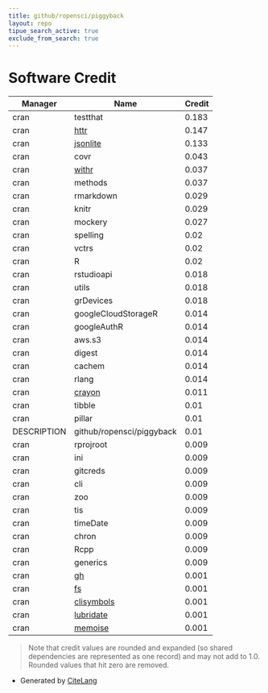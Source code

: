 ```yaml
---
title: github/ropensci/piggyback
layout: repo
tipue_search_active: true
exclude_from_search: true
---
```

# Software Credit

|Manager|Name|Credit|
|-------|----|------|
|cran|testthat|0.183|
|cran|[httr](https://httr.r-lib.org/)|0.147|
|cran|[jsonlite](https://arxiv.org/abs/1403.2805 (paper))|0.133|
|cran|covr|0.043|
|cran|[withr](https://withr.r-lib.org)|0.037|
|cran|methods|0.037|
|cran|rmarkdown|0.029|
|cran|knitr|0.029|
|cran|mockery|0.027|
|cran|spelling|0.02|
|cran|vctrs|0.02|
|cran|R|0.02|
|cran|rstudioapi|0.018|
|cran|utils|0.018|
|cran|grDevices|0.018|
|cran|googleCloudStorageR|0.014|
|cran|googleAuthR|0.014|
|cran|aws.s3|0.014|
|cran|digest|0.014|
|cran|cachem|0.014|
|cran|rlang|0.014|
|cran|[crayon](https://github.com/r-lib/crayon#readme)|0.011|
|cran|tibble|0.01|
|cran|pillar|0.01|
|DESCRIPTION|github/ropensci/piggyback|0.01|
|cran|rprojroot|0.009|
|cran|ini|0.009|
|cran|gitcreds|0.009|
|cran|cli|0.009|
|cran|zoo|0.009|
|cran|tis|0.009|
|cran|timeDate|0.009|
|cran|chron|0.009|
|cran|Rcpp|0.009|
|cran|generics|0.009|
|cran|[gh](https://gh.r-lib.org/)|0.001|
|cran|[fs](https://fs.r-lib.org)|0.001|
|cran|[clisymbols](https://github.com/gaborcsardi/clisymbols)|0.001|
|cran|[lubridate](https://lubridate.tidyverse.org)|0.001|
|cran|[memoise](https://github.com/r-lib/memoise)|0.001|


> Note that credit values are rounded and expanded (so shared dependencies are represented as one record) and may not add to 1.0. Rounded values that hit zero are removed.


- Generated by [CiteLang](https://github.com/vsoch/citelang)
